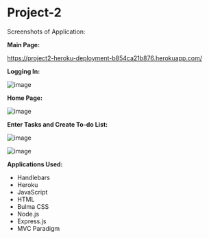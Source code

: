 # Project-2


Screenshots of Application:

**Main Page:**

https://project2-heroku-deployment-b854ca21b876.herokuapp.com/ 

**Logging In:**

![image](https://github.com/mohanad-saqr/Project-2/assets/148038406/7e314e37-17ed-46cf-a020-0532c531d3db)

**Home Page:**

![image](https://github.com/mohanad-saqr/Project-2/assets/148038406/6aa735e5-62e3-43e9-9de8-8585456daf2e)

**Enter Tasks and Create To-do List:**

![image](https://github.com/mohanad-saqr/Project-2/assets/148038406/7d47a3db-aa62-4a3a-9c4c-bc7877c92abc)

![image](https://github.com/mohanad-saqr/Project-2/assets/148038406/2e9abf82-218c-41ae-916b-ab891fe219f1)


**Applications Used:**

 - Handlebars <BR>
 - Heroku <BR>
 - JavaScript <BR>
 - HTML <BR>
 - Bulma CSS <BR>
 - Node.js <BR>
 - Express.js <BR>
 - MVC Paradigm <BR>

